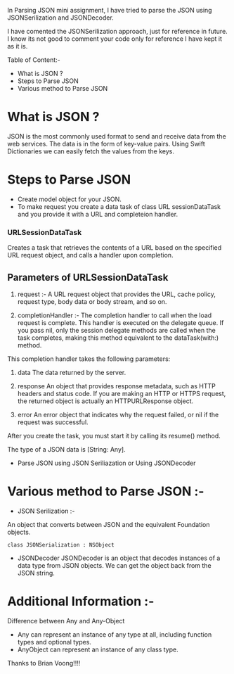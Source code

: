 In Parsing JSON mini assignment, I have tried to parse the JSON using JSONSerilization and JSONDecoder.

I have comented the JSONSerilization approach, just for reference in future. I know its not good to comment your code
only for reference I have kept it as it is.

Table of Content:-
* What is JSON ?
* Steps to Parse JSON
* Various method to Parse JSON

# What is JSON ?
JSON is the most commonly used format to send and receive data from the web services. The data is in the form of key-value pairs. Using Swift Dictionaries we can easily fetch the values from the keys.

# Steps to Parse JSON
* Create model object for your JSON.
* To make request you create a data task of class URL sessionDataTask and you provide it with a URL and completeion handler.

### URLSessionDataTask 
Creates a task that retrieves the contents of a URL based on the specified URL request object, 
and calls a handler upon completion.

## Parameters of URLSessionDataTask

1. request :- 
      A URL request object that provides the URL, cache policy, request type, body data or body stream, and so on.

2. completionHandler :- 
     The completion handler to call when the load request is complete. This handler is executed on the delegate queue.
        If you pass nil, only the session delegate methods are called when the task completes, making this method equivalent                  to the dataTask(with:) method.

This completion handler takes the following parameters:

1. data
    The data returned by the server.

2. response
    An object that provides response metadata, such as HTTP headers and status code. If you are making an HTTP or HTTPS            request, the returned object is actually an HTTPURLResponse object.

3. error
    An error object that indicates why the request failed, or nil if the request was successful.

After you create the task, you must start it by calling its resume() method.

The type of a JSON data is [String: Any].

* Parse JSON using JSON Seriliazation or Using JSONDecoder


# Various method to Parse JSON :-

* JSON Serilization :-  

An object that converts between JSON and the equivalent Foundation objects.

```
class JSONSerialization : NSObject

```

* JSONDecoder 
JSONDecoder is an object that decodes instances of a data type from JSON objects. 
We can get the object back from the JSON string.


# Additional Information :-

Difference between Any and Any-Object
* Any can represent an instance of any type at all, including function types and optional types.
* AnyObject can represent an instance of any class type.

Thanks to Brian Voong!!!! 



